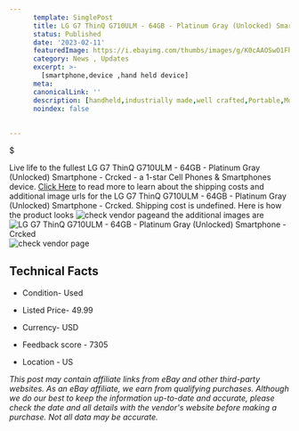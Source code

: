 ```yaml
---
      template: SinglePost
      title: LG G7 ThinQ G710ULM - 64GB - Platinum Gray (Unlocked) Smartphone - Crcked
      status: Published
      date: '2023-02-11'
      featuredImage: https://i.ebayimg.com/thumbs/images/g/K0cAAOSwO1Fh8Wkg/s-l225.jpg
      category: News , Updates
      excerpt: >-
        [smartphone,device ,hand held device]
      meta:
      canonicalLink: ''
      description: [handheld,industrially made,well crafted,Portable,Mobile,Compact,Convenient,Lightweight,Maneuverable,Man-portable,Miniature,Carriable,Hand-held,Light,Holdable,Transportable,Mobile device,Pocket-sized,On-the-go,Wireless,Cordless,Compact size,Convenient size, smartphone,device ,hand held device]
      noindex: false
      
        
---
```

$

Live life to the fullest LG G7 ThinQ G710ULM - 64GB - Platinum Gray (Unlocked) Smartphone - Crcked - a 1-star Cell Phones & Smartphones device. [Click Here](https://www.ebay.com/itm/134006969690?hash=item1f3370155a%3Ag%3AK0cAAOSwO1Fh8Wkg&mkevt=1&mkcid=1&mkrid=711-53200-19255-0&campid=%253CePNCampaignId%253E&customid=%253CreferenceId%253E&toolid=10049) to read more to learn about the shipping costs and additional image urls for the LG G7 ThinQ G710ULM - 64GB - Platinum Gray (Unlocked) Smartphone - Crcked. Shipping cost is undefined. Here is how the product looks ![check vendor page](https://i.ebayimg.com/thumbs/images/g/K0cAAOSwO1Fh8Wkg/s-l225.jpg)and the additional images are![LG G7 ThinQ G710ULM - 64GB - Platinum Gray (Unlocked) Smartphone - Crcked](https://i.ebayimg.com/images/g/K0cAAOSwO1Fh8Wkg/s-l640.jpg)![check vendor page](https://origin-galleryplus.ebayimg.com/ws/web/134006969690_2_0_1/225x225.jpg,https://origin-galleryplus.ebayimg.com/ws/web/134006969690_3_0_1/225x225.jpg,https://origin-galleryplus.ebayimg.com/ws/web/134006969690_4_0_1/225x225.jpg,https://origin-galleryplus.ebayimg.com/ws/web/134006969690_5_0_1/225x225.jpg,https://origin-galleryplus.ebayimg.com/ws/web/134006969690_6_0_1/225x225.jpg,https://origin-galleryplus.ebayimg.com/ws/web/134006969690_7_0_1/225x225.jpg,https://origin-galleryplus.ebayimg.com/ws/web/134006969690_8_0_1/225x225.jpg,https://origin-galleryplus.ebayimg.com/ws/web/134006969690_9_0_1/225x225.jpg,https://origin-galleryplus.ebayimg.com/ws/web/134006969690_10_0_1/225x225.jpg,https://origin-galleryplus.ebayimg.com/ws/web/134006969690_11_0_1/225x225.jpg,https://origin-galleryplus.ebayimg.com/ws/web/134006969690_12_0_1/225x225.jpg)



 ## Technical Facts 



     
      

 - Condition- Used 


      

 - Listed Price- 49.99 


      

 - Currency- USD 


      

 - Feedback score - 7305 


      

 - Location - US 


      
      

 *_This post may contain affiliate links from eBay and other third-party websites. As an eBay affiliate, we earn from qualifying purchases. Although we do our best to keep the information up-to-date and accurate, please check the date and all details with the vendor's website before making a purchase. Not all data may be accurate._*







